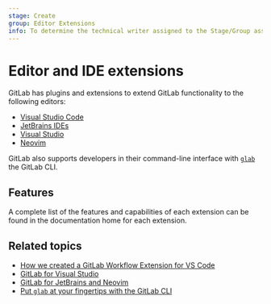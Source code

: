 ```yaml
---
stage: Create
group: Editor Extensions
info: To determine the technical writer assigned to the Stage/Group associated with this page, see https://about.gitlab.com/handbook/product/ux/technical-writing/#assignments
---
```


# Editor and IDE extensions

GitLab has plugins and extensions to extend GitLab functionality to the following editors:

- [Visual Studio Code](visual_studio_code/index.md)
- [JetBrains IDEs](jetbrains_ide/index.md)
- [Visual Studio](visual_studio/index.md)
- [Neovim](neovim/index.md)

GitLab also supports developers in their command-line interface with [`glab`](gitlab_cli/index.md) the GitLab CLI.

## Features

A complete list of the features and capabilities of each extension can be found in the documentation home for each extension.

## Related topics

- [How we created a GitLab Workflow Extension for VS Code](https://about.gitlab.com/blog/2020/07/31/use-gitlab-with-vscode/)
- [GitLab for Visual Studio](https://about.gitlab.com/blog/2023/06/29/gitlab-visual-studio-extension/)
- [GitLab for JetBrains and Neovim](https://about.gitlab.com/blog/2023/07/25/gitlab-jetbrains-neovim-plugins/)
- [Put `glab` at your fingertips with the GitLab CLI](https://about.gitlab.com/blog/2022/12/07/introducing-the-gitlab-cli/)
